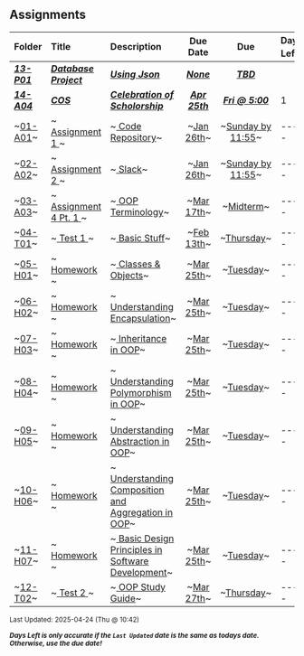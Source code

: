 ## Assignments

| Folder | Title | Description | Due Date | Due | Days Left<sup>*</sup> |
|:------|:------|:------|:-----:|:-----:|-----|
| ***<a href="https://github.com/rugbyprof/2143-Object-Oriented-Programming/tree/master/Assignments/13-P01">13-P01</a>*** | ***<a href="https://github.com/rugbyprof/2143-Object-Oriented-Programming/tree/master/Assignments/13-P01"> Database Project </a>*** | ***<a href="https://github.com/rugbyprof/2143-Object-Oriented-Programming/tree/master/Assignments/13-P01"> Using Json</a>*** | ***<a href="https://github.com/rugbyprof/2143-Object-Oriented-Programming/tree/master/Assignments/13-P01">None</a>*** | ***<a href="https://github.com/rugbyprof/2143-Object-Oriented-Programming/tree/master/Assignments/13-P01"> TBD</a>*** |  |
| ***<a href="https://github.com/rugbyprof/2143-Object-Oriented-Programming/tree/master/Assignments/14-A04">14-A04</a>*** | ***<a href="https://github.com/rugbyprof/2143-Object-Oriented-Programming/tree/master/Assignments/14-A04"> COS </a>*** | ***<a href="https://github.com/rugbyprof/2143-Object-Oriented-Programming/tree/master/Assignments/14-A04"> Celebration of Scholorship</a>*** | ***<a href="https://github.com/rugbyprof/2143-Object-Oriented-Programming/tree/master/Assignments/14-A04">Apr 25th</a>*** | ***<a href="https://github.com/rugbyprof/2143-Object-Oriented-Programming/tree/master/Assignments/14-A04">Fri @ 5:00</a>*** | 1 |
| ~<a href="https://github.com/rugbyprof/2143-Object-Oriented-Programming/tree/master/Assignments/01-A01">01-A01</a>~ | ~<a href="https://github.com/rugbyprof/2143-Object-Oriented-Programming/tree/master/Assignments/01-A01"> Assignment 1 </a>~ | ~<a href="https://github.com/rugbyprof/2143-Object-Oriented-Programming/tree/master/Assignments/01-A01"> Code Repository</a>~ | ~<a href="https://github.com/rugbyprof/2143-Object-Oriented-Programming/tree/master/Assignments/01-A01">Jan 26th</a>~ | ~<a href="https://github.com/rugbyprof/2143-Object-Oriented-Programming/tree/master/Assignments/01-A01">Sunday by 11:55</a>~ | ---- |
| ~<a href="https://github.com/rugbyprof/2143-Object-Oriented-Programming/tree/master/Assignments/02-A02">02-A02</a>~ | ~<a href="https://github.com/rugbyprof/2143-Object-Oriented-Programming/tree/master/Assignments/02-A02"> Assignment 2 </a>~ | ~<a href="https://github.com/rugbyprof/2143-Object-Oriented-Programming/tree/master/Assignments/02-A02"> Slack</a>~ | ~<a href="https://github.com/rugbyprof/2143-Object-Oriented-Programming/tree/master/Assignments/02-A02">Jan 26th</a>~ | ~<a href="https://github.com/rugbyprof/2143-Object-Oriented-Programming/tree/master/Assignments/02-A02">Sunday by 11:55</a>~ | ---- |
| ~<a href="https://github.com/rugbyprof/2143-Object-Oriented-Programming/tree/master/Assignments/03-A03">03-A03</a>~ | ~<a href="https://github.com/rugbyprof/2143-Object-Oriented-Programming/tree/master/Assignments/03-A03"> Assignment 4 Pt. 1 </a>~ | ~<a href="https://github.com/rugbyprof/2143-Object-Oriented-Programming/tree/master/Assignments/03-A03"> OOP Terminology</a>~ | ~<a href="https://github.com/rugbyprof/2143-Object-Oriented-Programming/tree/master/Assignments/03-A03">Mar 17th</a>~ | ~<a href="https://github.com/rugbyprof/2143-Object-Oriented-Programming/tree/master/Assignments/03-A03">Midterm</a>~ | ---- |
| ~<a href="https://github.com/rugbyprof/2143-Object-Oriented-Programming/tree/master/Assignments/04-T01">04-T01</a>~ | ~<a href="https://github.com/rugbyprof/2143-Object-Oriented-Programming/tree/master/Assignments/04-T01"> Test 1 </a>~ | ~<a href="https://github.com/rugbyprof/2143-Object-Oriented-Programming/tree/master/Assignments/04-T01"> Basic Stuff</a>~ | ~<a href="https://github.com/rugbyprof/2143-Object-Oriented-Programming/tree/master/Assignments/04-T01">Feb 13th</a>~ | ~<a href="https://github.com/rugbyprof/2143-Object-Oriented-Programming/tree/master/Assignments/04-T01">Thursday</a>~ | ---- |
| ~<a href="https://github.com/rugbyprof/2143-Object-Oriented-Programming/tree/master/Assignments/05-H01">05-H01</a>~ | ~<a href="https://github.com/rugbyprof/2143-Object-Oriented-Programming/tree/master/Assignments/05-H01"> Homework </a>~ | ~<a href="https://github.com/rugbyprof/2143-Object-Oriented-Programming/tree/master/Assignments/05-H01"> Classes & Objects</a>~ | ~<a href="https://github.com/rugbyprof/2143-Object-Oriented-Programming/tree/master/Assignments/05-H01">Mar 25th</a>~ | ~<a href="https://github.com/rugbyprof/2143-Object-Oriented-Programming/tree/master/Assignments/05-H01">Tuesday</a>~ | ---- |
| ~<a href="https://github.com/rugbyprof/2143-Object-Oriented-Programming/tree/master/Assignments/06-H02">06-H02</a>~ | ~<a href="https://github.com/rugbyprof/2143-Object-Oriented-Programming/tree/master/Assignments/06-H02"> Homework </a>~ | ~<a href="https://github.com/rugbyprof/2143-Object-Oriented-Programming/tree/master/Assignments/06-H02"> Understanding Encapsulation</a>~ | ~<a href="https://github.com/rugbyprof/2143-Object-Oriented-Programming/tree/master/Assignments/06-H02">Mar 25th</a>~ | ~<a href="https://github.com/rugbyprof/2143-Object-Oriented-Programming/tree/master/Assignments/06-H02">Tuesday</a>~ | ---- |
| ~<a href="https://github.com/rugbyprof/2143-Object-Oriented-Programming/tree/master/Assignments/07-H03">07-H03</a>~ | ~<a href="https://github.com/rugbyprof/2143-Object-Oriented-Programming/tree/master/Assignments/07-H03"> Homework </a>~ | ~<a href="https://github.com/rugbyprof/2143-Object-Oriented-Programming/tree/master/Assignments/07-H03"> Inheritance in OOP</a>~ | ~<a href="https://github.com/rugbyprof/2143-Object-Oriented-Programming/tree/master/Assignments/07-H03">Mar 25th</a>~ | ~<a href="https://github.com/rugbyprof/2143-Object-Oriented-Programming/tree/master/Assignments/07-H03">Tuesday</a>~ | ---- |
| ~<a href="https://github.com/rugbyprof/2143-Object-Oriented-Programming/tree/master/Assignments/08-H04">08-H04</a>~ | ~<a href="https://github.com/rugbyprof/2143-Object-Oriented-Programming/tree/master/Assignments/08-H04"> Homework </a>~ | ~<a href="https://github.com/rugbyprof/2143-Object-Oriented-Programming/tree/master/Assignments/08-H04"> Understanding Polymorphism in OOP</a>~ | ~<a href="https://github.com/rugbyprof/2143-Object-Oriented-Programming/tree/master/Assignments/08-H04">Mar 25th</a>~ | ~<a href="https://github.com/rugbyprof/2143-Object-Oriented-Programming/tree/master/Assignments/08-H04">Tuesday</a>~ | ---- |
| ~<a href="https://github.com/rugbyprof/2143-Object-Oriented-Programming/tree/master/Assignments/09-H05">09-H05</a>~ | ~<a href="https://github.com/rugbyprof/2143-Object-Oriented-Programming/tree/master/Assignments/09-H05"> Homework </a>~ | ~<a href="https://github.com/rugbyprof/2143-Object-Oriented-Programming/tree/master/Assignments/09-H05"> Understanding Abstraction in OOP</a>~ | ~<a href="https://github.com/rugbyprof/2143-Object-Oriented-Programming/tree/master/Assignments/09-H05">Mar 25th</a>~ | ~<a href="https://github.com/rugbyprof/2143-Object-Oriented-Programming/tree/master/Assignments/09-H05">Tuesday</a>~ | ---- |
| ~<a href="https://github.com/rugbyprof/2143-Object-Oriented-Programming/tree/master/Assignments/10-H06">10-H06</a>~ | ~<a href="https://github.com/rugbyprof/2143-Object-Oriented-Programming/tree/master/Assignments/10-H06"> Homework </a>~ | ~<a href="https://github.com/rugbyprof/2143-Object-Oriented-Programming/tree/master/Assignments/10-H06"> Understanding Composition and Aggregation in OOP</a>~ | ~<a href="https://github.com/rugbyprof/2143-Object-Oriented-Programming/tree/master/Assignments/10-H06">Mar 25th</a>~ | ~<a href="https://github.com/rugbyprof/2143-Object-Oriented-Programming/tree/master/Assignments/10-H06">Tuesday</a>~ | ---- |
| ~<a href="https://github.com/rugbyprof/2143-Object-Oriented-Programming/tree/master/Assignments/11-H07">11-H07</a>~ | ~<a href="https://github.com/rugbyprof/2143-Object-Oriented-Programming/tree/master/Assignments/11-H07"> Homework </a>~ | ~<a href="https://github.com/rugbyprof/2143-Object-Oriented-Programming/tree/master/Assignments/11-H07"> Basic Design Principles in Software Development</a>~ | ~<a href="https://github.com/rugbyprof/2143-Object-Oriented-Programming/tree/master/Assignments/11-H07">Mar 25th</a>~ | ~<a href="https://github.com/rugbyprof/2143-Object-Oriented-Programming/tree/master/Assignments/11-H07">Tuesday</a>~ | ---- |
| ~<a href="https://github.com/rugbyprof/2143-Object-Oriented-Programming/tree/master/Assignments/12-T02">12-T02</a>~ | ~<a href="https://github.com/rugbyprof/2143-Object-Oriented-Programming/tree/master/Assignments/12-T02"> Test 2 </a>~ | ~<a href="https://github.com/rugbyprof/2143-Object-Oriented-Programming/tree/master/Assignments/12-T02"> OOP Study Guide</a>~ | ~<a href="https://github.com/rugbyprof/2143-Object-Oriented-Programming/tree/master/Assignments/12-T02">Mar 27th</a>~ | ~<a href="https://github.com/rugbyprof/2143-Object-Oriented-Programming/tree/master/Assignments/12-T02">Thursday</a>~ | ---- |

<sup>Last Updated: 2025-04-24 (Thu @ 10:42)</sup> 

<sup>***Days Left is only accurate if the `Last Updated` date is the same as todays date. Otherwise, use the due date!***</sup> 